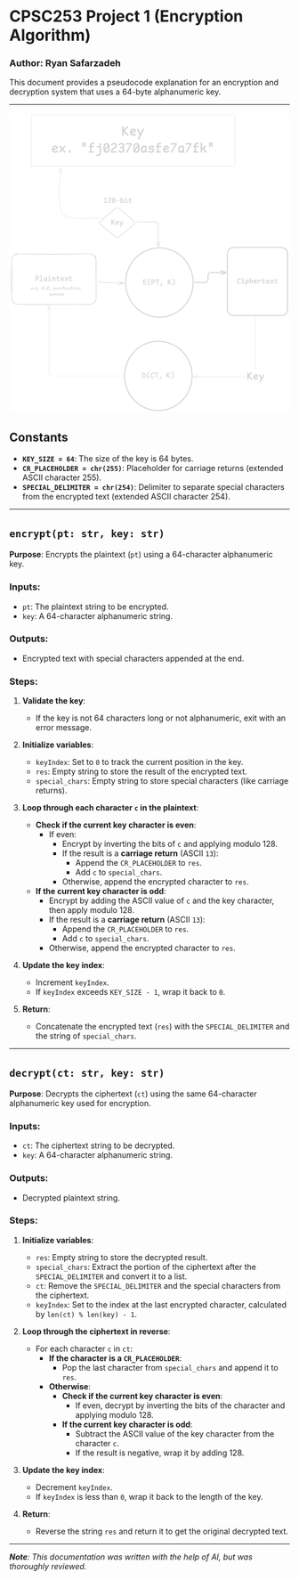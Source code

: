 # CPSC253 Project 1 (Encryption Algorithm)
### Author: Ryan Safarzadeh

This document provides a pseudocode explanation for an encryption and decryption system that uses a 64-byte alphanumeric key. 

---

![A mockup of the algorithm](./pics/mockup.png)

## Constants

- **`KEY_SIZE = 64`**: The size of the key is 64 bytes.
- **`CR_PLACEHOLDER = chr(255)`**: Placeholder for carriage returns (extended ASCII character 255).
- **`SPECIAL_DELIMITER = chr(254)`**: Delimiter to separate special characters from the encrypted text (extended ASCII character 254).

---

## `encrypt(pt: str, key: str)`

**Purpose**: Encrypts the plaintext (`pt`) using a 64-character alphanumeric key.

### Inputs:
- `pt`: The plaintext string to be encrypted.
- `key`: A 64-character alphanumeric string.

### Outputs:
- Encrypted text with special characters appended at the end.

### Steps:
1. **Validate the key**:
   - If the key is not 64 characters long or not alphanumeric, exit with an error message.

2. **Initialize variables**:
   - `keyIndex`: Set to `0` to track the current position in the key.
   - `res`: Empty string to store the result of the encrypted text.
   - `special_chars`: Empty string to store special characters (like carriage returns).

3. **Loop through each character `c` in the plaintext**:
   - **Check if the current key character is even**:
     - If even:
       - Encrypt by inverting the bits of `c` and applying modulo 128.
       - If the result is a **carriage return** (ASCII `13`):
         - Append the `CR_PLACEHOLDER` to `res`.
         - Add `c` to `special_chars`.
       - Otherwise, append the encrypted character to `res`.
   - **If the current key character is odd**:
     - Encrypt by adding the ASCII value of `c` and the key character, then apply modulo 128.
     - If the result is a **carriage return** (ASCII `13`):
       - Append the `CR_PLACEHOLDER` to `res`.
       - Add `c` to `special_chars`.
     - Otherwise, append the encrypted character to `res`.

4. **Update the key index**:
   - Increment `keyIndex`.
   - If `keyIndex` exceeds `KEY_SIZE - 1`, wrap it back to `0`.

5. **Return**:
   - Concatenate the encrypted text (`res`) with the `SPECIAL_DELIMITER` and the string of `special_chars`.

---

## `decrypt(ct: str, key: str)`

**Purpose**: Decrypts the ciphertext (`ct`) using the same 64-character alphanumeric key used for encryption.

### Inputs:
- `ct`: The ciphertext string to be decrypted.
- `key`: A 64-character alphanumeric string.

### Outputs:
- Decrypted plaintext string.

### Steps:
1. **Initialize variables**:
   - `res`: Empty string to store the decrypted result.
   - `special_chars`: Extract the portion of the ciphertext after the `SPECIAL_DELIMITER` and convert it to a list.
   - `ct`: Remove the `SPECIAL_DELIMITER` and the special characters from the ciphertext.
   - `keyIndex`: Set to the index at the last encrypted character, calculated by `len(ct) % len(key) - 1`.

2. **Loop through the ciphertext in reverse**:
   - For each character `c` in `ct`:
     - **If the character is a `CR_PLACEHOLDER`**:
       - Pop the last character from `special_chars` and append it to `res`.
     - **Otherwise**:
       - **Check if the current key character is even**:
         - If even, decrypt by inverting the bits of the character and applying modulo 128.
       - **If the current key character is odd**:
         - Subtract the ASCII value of the key character from the character `c`.
         - If the result is negative, wrap it by adding 128.

3. **Update the key index**:
   - Decrement `keyIndex`.
   - If `keyIndex` is less than `0`, wrap it back to the length of the key.

4. **Return**:
   - Reverse the string `res` and return it to get the original decrypted text.

---

<em>**Note**: This documentation was written with the help of AI, but was thoroughly reviewed.</em>